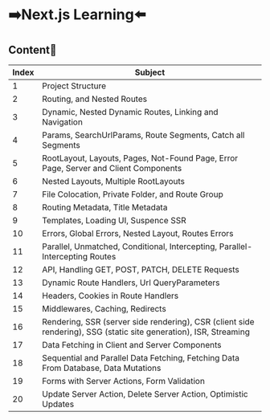 # ➡️Next.js Learning⬅️

## Content📃

| Index | Subject                                                                                                           |
| ----- | ----------------------------------------------------------------------------------------------------------------- |
| 1     | Project Structure                                                                                                 |
| 2     | Routing, and Nested Routes                                                                                        |
| 3     | Dynamic, Nested Dynamic Routes, Linking and Navigation                                                            |
| 4     | Params, SearchUrlParams, Route Segments, Catch all Segments                                                       |
| 5     | RootLayout, Layouts, Pages, Not-Found Page, Error Page, Server and Client Components                              |
| 6     | Nested Layouts, Multiple RootLayouts                                                                              |
| 7     | File Colocation, Private Folder, and Route Group                                                                  |
| 8     | Routing Metadata, Title Metadata                                                                                  |
| 9     | Templates, Loading UI, Suspence SSR                                                                               |
| 10    | Errors, Global Errors, Nested Layout, Routes Errors                                                               |
| 11    | Parallel, Unmatched, Conditional, Intercepting, Parallel-Intercepting Routes                                      |
| 12    | API, Handling GET, POST, PATCH, DELETE Requests                                                                   |
| 13    | Dynamic Route Handlers, Url QueryParameters                                                                       |
| 14    | Headers, Cookies in Route Handlers                                                                                |
| 15    | Middlewares, Caching, Redirects                                                                                   |
| 16    | Rendering, SSR (server side rendering), CSR (client side rendering), SSG (static site generation), ISR, Streaming |
| 17    | Data Fetching in Client and Server Components                                                                     |
| 18    | Sequential and Parallel Data Fetching, Fetching Data From Database, Data Mutations                                |
| 19    | Forms with Server Actions, Form Validation                                                                        |
| 20    | Update Server Action, Delete Server Action, Optimistic Updates                                                    |
